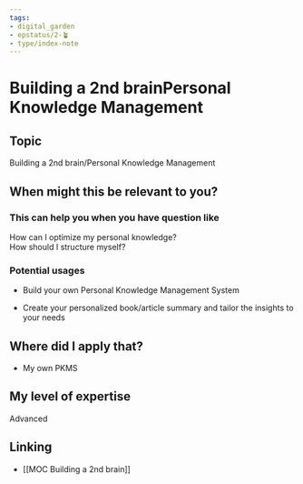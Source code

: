 ```yaml
---
tags: 
- digital_garden
- epstatus/2-🪴
- type/index-note
---
```

# Building a 2nd brainPersonal Knowledge Management
## Topic

Building a 2nd brain/Personal Knowledge Management

## When might this be relevant to you?

### This can help you when you have question like

How can I optimize my personal knowledge?  
How should I structure myself?

### Potential usages

-   Build your own Personal Knowledge Management System
    
-   Create your personalized book/article summary and tailor the insights to your needs
    

## Where did I apply that?

-   My own PKMS
    

## My level of expertise

Advanced

## Linking
+ [[MOC Building a 2nd brain]]